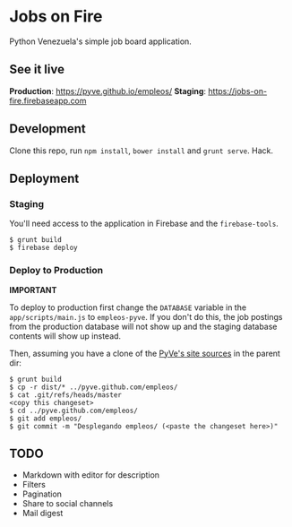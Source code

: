 # Jobs on Fire #

Python Venezuela's simple job board application.

## See it live ##

**Production**: https://pyve.github.io/empleos/
**Staging**: https://jobs-on-fire.firebaseapp.com

## Development ##

Clone this repo, run `npm install`, `bower install` and `grunt serve`. Hack.

## Deployment ##

### Staging ###

You'll need access to the application in Firebase and the `firebase-tools`.

    $ grunt build
    $ firebase deploy

### Deploy to Production ###

**IMPORTANT**

To deploy to production first change the `DATABASE` variable in the `app/scripts/main.js` to `empleos-pyve`. If you don't do this, the job postings from the production database will not show up and the staging database contents will show up instead.

Then, assuming you have a clone of the [PyVe's site sources](https://github.com/pyve/pyve.github.com/) in the parent dir:

    $ grunt build
    $ cp -r dist/* ../pyve.github.com/empleos/
    $ cat .git/refs/heads/master
    <copy this changeset>
    $ cd ../pyve.github.com/empleos/
    $ git add empleos/
    $ git commit -m "Desplegando empleos/ (<paste the changeset here>)"

## TODO ##

* Markdown with editor for description
* Filters
* Pagination
* Share to social channels
* Mail digest
